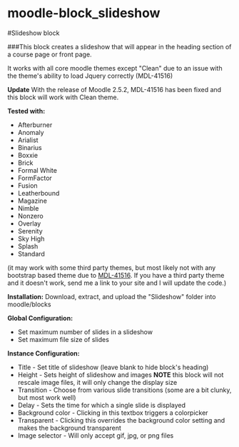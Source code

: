 moodle-block_slideshow
======================

#Slideshow block 

###This block creates a slideshow that will appear in the heading section of a course page or front page.

It works with all core moodle themes except "Clean" due to an issue with the theme's ability to load Jquery correctly (MDL-41516)

**Update** With the release of Moodle 2.5.2, MDL-41516 has been fixed and this block will work with Clean theme.

**Tested with:**
* Afterburner
* Anomaly
* Arialist
* Binarius
* Boxxie
* Brick
* Formal White
* FormFactor
* Fusion
* Leatherbound
* Magazine
* Nimble
* Nonzero
* Overlay
* Serenity
* Sky High
* Splash
* Standard

(it may work with some third party themes, but most likely not with any bootstrap based theme due to [MDL-41516](https://tracker.moodle.org/browse/MDL-41516).  If you have a third party theme and it doesn't work, send me a link to your site and I will update the code.)

**Installation:**
Download, extract, and upload the "Slideshow" folder into moodle/blocks

**Global Configuration:**
* Set maximum number of slides in a slideshow
* Set maximum file size of slides

**Instance Configuration:**
* Title - Set title of slideshow  (leave blank to hide block's heading)
* Height - Sets height of slideshow and images **NOTE** this block will not rescale image files, it will only change the display size
* Transition - Choose from various slide transitions (some are a bit clunky, but most work well)
* Delay - Sets the time for which a single slide is displayed
* Background color - Clicking in this textbox triggers a colorpicker
* Transparent - Clicking this overrides the background color setting and makes the background transparent
* Image selector - Will only accept gif, jpg, or png files 

